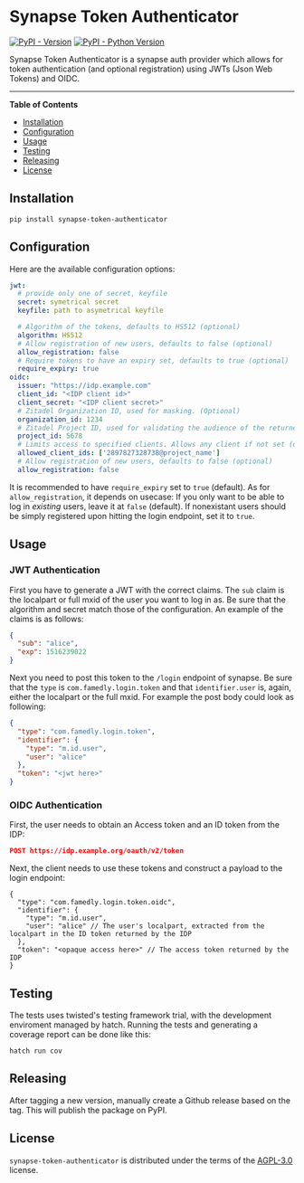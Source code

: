 # Synapse Token Authenticator

[![PyPI - Version](https://img.shields.io/pypi/v/synapse-token-authenticator.svg)](https://pypi.org/project/synapse-token-authenticator)
[![PyPI - Python Version](https://img.shields.io/pypi/pyversions/synapse-token-authenticator.svg)](https://pypi.org/project/synapse-token-authenticator)

Synapse Token Authenticator is a synapse auth provider which allows for token authentication (and optional registration) using JWTs (Json Web Tokens) and OIDC.

-----

**Table of Contents**

- [Installation](#installation)
- [Configuration](#configuration)
- [Usage](#usage)
- [Testing](#testing)
- [Releasing](#releasing)
- [License](#license)

## Installation

```console
pip install synapse-token-authenticator
```

## Configuration
Here are the available configuration options:
```yaml
jwt:
  # provide only one of secret, keyfile
  secret: symetrical secret
  keyfile: path to asymetrical keyfile

  # Algorithm of the tokens, defaults to HS512 (optional)
  algorithm: HS512
  # Allow registration of new users, defaults to false (optional)
  allow_registration: false
  # Require tokens to have an expiry set, defaults to true (optional)
  require_expiry: true
oidc:
  issuer: "https://idp.example.com"
  client_id: "<IDP client id>"
  client_secret: "<IDP client secret>"
  # Zitadel Organization ID, used for masking. (Optional)
  organization_id: 1234
  # Zitadel Project ID, used for validating the audience of the returned token.
  project_id: 5678
  # Limits access to specified clients. Allows any client if not set (optional)
  allowed_client_ids: ['2897827328738@project_name']
  # Allow registration of new users, defaults to false (optional)
  allow_registration: false
```
It is recommended to have `require_expiry` set to `true` (default). As for `allow_registration`, it depends on usecase: If you only want to be able to log in *existing* users, leave it at `false` (default). If nonexistant users should be simply registered upon hitting the login endpoint, set it to `true`.

## Usage

### JWT Authentication
First you have to generate a JWT with the correct claims. The `sub` claim is the localpart or full mxid of the user you want to log in as. Be sure that the algorithm and secret match those of the configuration. An example of the claims is as follows:
```json
{
  "sub": "alice",
  "exp": 1516239022
}
```

Next you need to post this token to the `/login` endpoint of synapse. Be sure that the `type` is `com.famedly.login.token` and that `identifier.user` is, again, either the localpart or the full mxid. For example the post body could look as following:
```json
{
  "type": "com.famedly.login.token",
  "identifier": {
    "type": "m.id.user",
    "user": "alice"
  },
  "token": "<jwt here>"
}
```

### OIDC Authentication

First, the user needs to obtain an Access token and an ID token from the IDP:
```json
POST https://idp.example.org/oauth/v2/token

```

Next, the client needs to use these tokens and construct a payload to the login endpoint:

```jsonc
{
  "type": "com.famedly.login.token.oidc",
  "identifier": {
    "type": "m.id.user",
    "user": "alice" // The user's localpart, extracted from the localpart in the ID token returned by the IDP
  },
  "token": "<opaque access here>" // The access token returned by the IDP
}
```


## Testing

The tests uses twisted's testing framework trial, with the development
enviroment managed by hatch. Running the tests and generating a coverage report
can be done like this:

```console
hatch run cov
```

## Releasing

After tagging a new version, manually create a Github release based on the tag. This will publish the package on PyPI.

## License

`synapse-token-authenticator` is distributed under the terms of the
[AGPL-3.0](https://spdx.org/licenses/AGPL-3.0-only.html) license.
